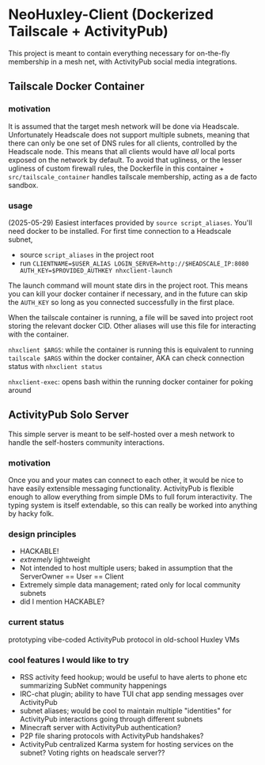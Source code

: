# NeoHuxley-Client (Dockerized Tailscale + ActivityPub)
This project is meant to contain everything necessary for on-the-fly membership in a mesh net, with ActivityPub social media integrations.

## Tailscale Docker Container
### motivation
It is assumed that the target mesh network will be done via Headscale.
Unfortunately Headscale does not support multiple subnets, meaning that there can only be one set of DNS rules for all clients, controlled by the Headscale node. This means that all clients would have *all* local ports exposed on the network by default. To avoid that ugliness, or the lesser ugliness of custom firewall rules, the Dockerfile in this container + `src/tailscale_container` handles tailscale membership, acting as a de facto sandbox.

### usage
(2025-05-29) Easiest interfaces provided by `source script_aliases`. You'll need docker to be installed.
For first time connection to a Headscale subnet,
- source `script_aliases` in the project root
- run `CLIENTNAME=$USER_ALIAS LOGIN_SERVER=http://$HEADSCALE_IP:8080 AUTH_KEY=$PROVIDED_AUTHKEY nhxclient-launch`

The launch command will mount state dirs in the project root. This means you can kill your docker container if necessary, and in the future can skip the `AUTH_KEY` so long as you connected successfully in the first place.

When the tailscale container is running, a file will be saved into project root storing the relevant docker CID. Other aliases will use this file for interacting with the container.

`nhxclient $ARGS`: while the container is running this is equivalent to running `tailscale $ARGS` within the docker container, AKA can check connection status with `nhxclient status`

`nhxclient-exec`: opens bash within the running docker container for poking around


## ActivityPub Solo Server
This simple server is meant to be self-hosted over a mesh network to handle the self-hosters community interactions.

### motivation
Once you and your mates can connect to each other, it would be nice to have easily extensible messaging functionality.
ActivityPub is flexible enough to allow everything from simple DMs to full forum interactivity. The typing system is itself extendable, so this can really be worked into anything by hacky folk.

### design principles
- HACKABLE!
- *extremely* lightweight
- Not intended to host multiple users; baked in assumption that the ServerOwner == User == Client
- Extremely simple data management; rated only for local community subnets
- did I mention HACKABLE?

### current status
prototyping vibe-coded ActivityPub protocol in old-school Huxley VMs

### cool features I would like to try
- RSS activity feed hookup; would be useful to have alerts to phone etc summarizing SubNet community happenings
- IRC-chat plugin; ability to have TUI chat app sending messages over ActivityPub
- subnet aliases; would be cool to maintain multiple "identities" for ActivityPub interactions going through different subnets
- Minecraft server with ActivityPub authentication?
- P2P file sharing protocols with ActivityPub handshakes?
- ActivityPub centralized Karma system for hosting services on the subnet? Voting rights on headscale server??
